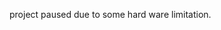 project paused due to some hard ware limitation. 
























<!-- feature/tools to design and implement -->
<!--  dns resolver with own ddns
#having secure reverse proxy
#full stack (front & backend)  -->
